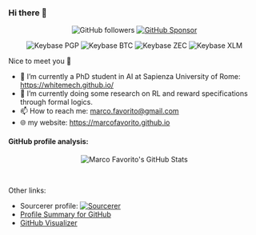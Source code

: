### Hi there 👋

<p align="center">
  
  <a>
    <img alt="GitHub followers" src="https://img.shields.io/github/followers/marcofavorito?label=Follow%20%40marcofavorito" />
  </a>
  <a href="https://github.com/sponsors/marcofavorito">
    <img alt="GitHub Sponsor" src="https://img.shields.io/badge/Support%20at-GitHub-blue" />
  </a>
</p>
<p align="center">
  <img alt="Keybase PGP" src="https://img.shields.io/keybase/pgp/marcofavorito">
  <img alt="Keybase BTC" src="https://img.shields.io/keybase/btc/marcofavorito">
  <img alt="Keybase ZEC" src="https://img.shields.io/keybase/zec/marcofavorito">
  <img alt="Keybase XLM" src="https://img.shields.io/keybase/xlm/marcofavorito">
</p>

Nice to meet you :slightly_smiling_face:

- 🔭 I’m currently a PhD student in AI at Sapienza University of Rome: https://whitemech.github.io/
- 🌱 I’m currently doing some research on RL and reward specifications through formal logics.
- 📫 How to reach me: marco.favorito@gmail.com
- 🌐 my website: https://marcofavorito.github.io

#### GitHub profile analysis:


<p align="center">
  <img alt="Marco Favorito's GitHub Stats" src="https://github-readme-stats.vercel.app/api?username=marcofavorito&show_icons=true&hide_border=true" />
</p>

<p align="center">
<a href="https://sourcerer.io/marcofavorito"><img src="https://img.shields.io/badge/Python-1490%20commits-blue.svg" alt=""></a>
<a href="https://sourcerer.io/marcofavorito"><img src="https://img.shields.io/badge/JavaScript-170%20commits-yellow.svg" alt=""></a>
<a href="https://sourcerer.io/marcofavorito"><img src="https://img.shields.io/badge/C++-148%20commits-pink.svg" alt=""></a>
</p>


Other links:
- Sourcerer profile: [![Sourcerer](https://sourcerer.io/icons/logo-sharing.svg)](https://sourcerer.io/marcofavorito)
- [Profile Summary for GitHub](https://profile-summary-for-github.com/user/marcofavorito)  
- [GitHub Visualizer](http://ghv.artzub.com/#user=marcofavorito)

